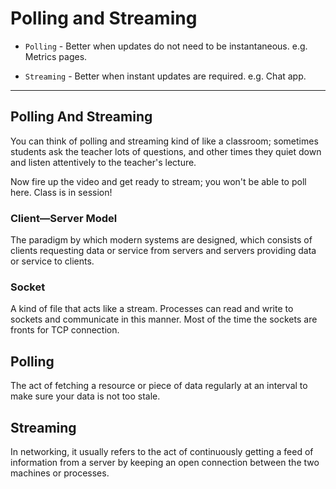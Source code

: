 # Polling and Streaming

* `Polling` - Better when updates do not need to be instantaneous. e.g. Metrics pages.

* `Streaming` - Better when instant updates are required. e.g. Chat app.

---

## Polling And Streaming

You can think of polling and streaming kind of like a classroom; sometimes students ask the teacher lots of questions, and other times they quiet down and listen attentively to the teacher's lecture.

Now fire up the video and get ready to stream; you won't be able to poll here. Class is in session!

### Client—Server Model

The paradigm by which modern systems are designed, which consists of clients requesting data or service from servers and servers providing data or service to clients.

### Socket

A kind of file that acts like a stream. Processes can read and write to sockets and communicate in this manner. Most of the time the sockets are fronts for TCP connection.

## Polling

The act of fetching a resource or piece of data regularly at an interval to make sure your data is not too stale.

## Streaming

In networking, it usually refers to the act of continuously getting a feed of information from a server by keeping an open connection between the two machines or processes.